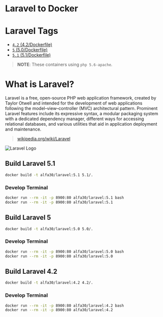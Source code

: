 Laravel to Docker
=================

# Laravel Tags

- [`4.2` (4.2/Dockerfile)](4.2/Dockerfile)
- [`5` (5.0/Dockerfile)](5.0/Dockerfile)
- [`5.1` (5.1/Dockerfile)](5.1/Dockerfile)

> **NOTE**: These containers using `php 5.6-apache`.

# What is Laravel?


Laravel is a free, open-source PHP web application framework, created by Taylor Otwell and intended for the development of web applications following the model–view–controller (MVC) architectural pattern. Prominent Laravel features include its expressive syntax, a modular packaging system with a dedicated dependency manager, different ways for accessing relational databases, and various utilities that aid in application deployment and maintenance.

> [wikipedia.org/wiki/Laravel](https://wikipedia.org/wiki/Laravel)

![Laravel Logo](https://upload.wikimedia.org/wikipedia/commons/thumb/3/3d/LaravelLogo.png/250px-LaravelLogo.png)


Build Laravel 5.1
-----------------

```bash
docker build -t alfa30/laravel:5.1 5.1/.
```

### Develop Terminal

```bash
docker run --rm -it -p 8900:80 alfa30/laravel:5.1 bash
docker run --rm -it -p 8900:80 alfa30/laravel:5.1
```


Build Laravel 5
---------------

```bash
docker build -t alfa30/laravel:5.0 5.0/.
```

### Develop Terminal

```bash
docker run --rm -it -p 8900:80 alfa30/laravel:5.0 bash
docker run --rm -it -p 8900:80 alfa30/laravel:5.0
```

Build Laravel 4.2
-----------------

```bash
docker build -t alfa30/laravel:4.2 4.2/.
```

### Develop Terminal

```bash
docker run --rm -it -p 8900:80 alfa30/laravel:4.2 bash
docker run --rm -it -p 8900:80 alfa30/laravel:4.2
```
